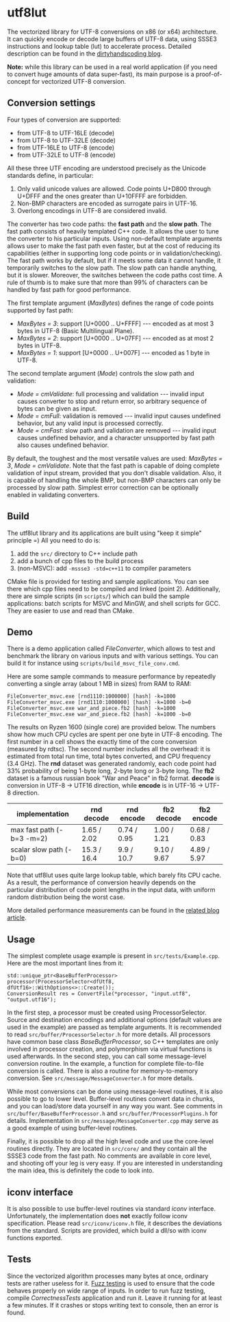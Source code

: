 # **utf8lut**

The vectorized library for UTF-8 conversions on x86 (or x64) architecture.
It can quickly encode or decode large buffers of UTF-8 data, using SSSE3 instructions and lookup table (lut) to accelerate process.
Detailed description can be found in the [dirtyhandscoding blog](https://dirtyhandscoding.github.io/posts/utf8lut-vectorized-utf-8-converter-introduction.html).

**Note:** while this library can be used in a real world application (if you need to convert huge amounts of data super-fast), its main purpose is a proof-of-concept for vectorized UTF-8 conversion.

## Conversion settings

Four types of conversion are supported:

* from UTF-8 to UTF-16LE (decode)
* from UTF-8 to UTF-32LE (decode)
* from UTF-16LE to UTF-8 (encode)
* from UTF-32LE to UTF-8 (encode)

All these three UTF encoding are understood precisely as the Unicode standards define, in particular:

1. Only valid unicode values are allowed. Code points U+D800 through U+DFFF and the ones greater than U+10FFFF are forbidden.
2. Non-BMP characters are encoded as surrogate pairs in UTF-16.
3. Overlong encodings in UTF-8 are considered invalid.

The converter has two code paths: the **fast path** and the **slow path**.
The fast path consists of heavily templated C++ code. It allows the user to tune the converter to his particular inputs. Using non-default template arguments allows user to make the fast path even faster, but at the cost of reducing its capabilities (either in supporting long code points or in validation/checking).
The fast path works by default, but if it meets some data it cannot handle, it temporarily switches to the slow path. The slow path can handle anything, but it is slower. Moreover, the switches between the code paths cost time. A rule of thumb is to make sure that more than 99% of characters can be handled by fast path for good performance.

The first template argument (*MaxBytes*) defines the range of code points supported by fast path:

* *MaxBytes = 3*:  support [U+0000 .. U+FFFF] --- encoded as at most 3 bytes in UTF-8  (Basic Multilingual Plane).
* *MaxBytes = 2*:  support [U+0000 .. U+07FF] --- encoded as at most 2 bytes in UTF-8.
* *MaxBytes = 1*:  support [U+0000 .. U+007F] --- encoded as 1 byte in UTF-8.

The second template argument (*Mode*) controls the slow path and validation:

* *Mode = cmValidate*: full processing and validation --- invalid input causes converter to stop and return error, so arbitrary sequence of bytes can be given as input.
* *Mode = cmFull*: validation is removed --- invalid input causes undefined behavior, but any valid input is processed correctly.
* *Mode = cmFast*: slow path and validation are removed --- invalid input causes undefined behavior, and a character unsupported by fast path also causes undefined behavior.

By default, the toughest and the most versatile values are used: *MaxBytes = 3*, *Mode = cmValidate*.
Note that the fast path is capable of doing complete validation of input stream, provided that you don't disable validation. Also, it is capable of handling the whole BMP, but non-BMP characters can only be processed by slow path.
Simplest error correction can be optionally enabled in validating converters.

## Build

The utf8lut library and its applications are built using "keep it simple" principle =)
All you need to do is:

1. add the `src/` directory to C++ include path
2. add a bunch of cpp files to the build process
3. (non-MSVC): add `-mssse3 -std=c++11` to compiler parameters

CMake file is provided for testing and sample applications. You can see there which cpp files need to be compiled and linked (point 2).
Additionally, there are simple scripts (in `scripts/`) which can build the sample applications: batch scripts for MSVC and MinGW, and shell scripts for GCC. They are easier to use and read than CMake.

## Demo

There is a demo application called *FileConverter*, which allows to test and benchmark the library on various inputs and with various settings.
You can build it for instance using `scripts/build_msvc_file_conv.cmd`.

Here are some sample commands to measure performance by repeatedly converting a single array (about 1 MB in sizes) from RAM to RAM:

    FileConverter_msvc.exe [rnd1110:1000000] [hash] -k=1000
    FileConverter_msvc.exe [rnd1110:1000000] [hash] -k=1000 -b=0
    FileConverter_msvc.exe war_and_piece.fb2 [hash] -k=1000
    FileConverter_msvc.exe war_and_piece.fb2 [hash] -k=1000 -b=0

The results on Ryzen 1600 (single core) are provided below.
The numbers show how much CPU cycles are spent per one byte in UTF-8 encoding. The first number in a cell shows the exactly time of the core conversion (measured by rdtsc). The second number includes all the overhead: it is estimated from total run time, total bytes converted, and CPU frequency (3.4 GHz).
The **rnd** dataset was generated randomly, each code point had 33% probability of being 1-byte long, 2-byte long or 3-byte long. The **fb2** dataset is a famous russian book "War and Peace" in fb2 format. **decode** is conversion in UTF-8 -> UTF16 direction, while **encode** is in UTF-16 -> UTF-8 direction.

| implementation            | rnd decode   | rnd encode  | fb2 decode  | fb2 encode  |
| ------------------------- | ------------ | ----------- | ----------- | ----------- |
| max fast path (-b=3 -m=2) | 1.65 / 2.02  | 0.74 / 0.95 | 1.00 / 1.21 | 0.68 / 0.83 |
| scalar slow path (-b=0)   | 15.3 / 16.4  | 9.9 / 10.7  | 9.10 / 9.67 | 4.89 / 5.97 |

Note that utf8lut uses quite large lookup table, which barely fits CPU cache. As a result, the performance of conversion heavily depends on the particular distribution of code point lengths in the input data, with uniform random distribution being the worst case. 

More detailed performance measurements can be found in the [related blog article](https://dirtyhandscoding.github.io/posts/utf8lut-vectorized-utf-8-converter-test-results.html#performance-evaluation).

## Usage

The simplest complete usage example is present in `src/tests/Example.cpp`. Here are the most important lines from it:

    std::unique_ptr<BaseBufferProcessor> processor(ProcessorSelector<dfUtf8, dfUtf16>::WithOptions<>::Create());
    ConversionResult res = ConvertFile(*processor, "input.utf8", "output.utf16");

In the first step, a processor must be created using ProcessorSelector. Source and destination encodings and additional options (default values are used in the example) are passed as template arguments. It is recommended to read `src/buffer/ProcessorSelector.h` for more details. All processors have common base class *BaseBufferProcessor*, so C++ templates are only involved in processor creation, and polymorphism via virtual functions is used afterwards.
In the second step, you can call some message-level conversion routine. In the example, a function for complete file-to-file conversion is called. There is also a routine for memory-to-memory conversion. See `src/message/MessageConverter.h` for more details.

While most conversions can be done using message-level routines, it is also possible to go to lower level. Buffer-level routines convert data in chunks, and you can load/store data yourself in any way you want. See comments in `src/buffer/BaseBufferProcessor.h` and `src/buffer/ProcessorPlugins.h` for details. Implementation in `src/message/MessageConverter.cpp` may serve as a good example of using buffer-level routines.

Finally, it is possible to drop all the high level code and use the core-level routines directly. They are located in `src/core/` and they contain all the SSSE3 code from the fast path. No comments are available in core level, and shooting off your leg is very easy. If you are interested in understanding the main idea, this is definitely the code to look into.

## iconv interface

It is also possible to use buffer-level routines via standard *iconv* interface.
Unfortunately, the implementation does **not** exactly follow iconv specification. Please read `src/iconv/iconv.h` file, it describes the deviations from the standard.
Scripts are provided, which build a dll/so with iconv functions exported.

## Tests

Since the vectorized algorithm processes many bytes at once, ordinary tests are rather useless for it. [Fuzz testing](https://en.wikipedia.org/wiki/Fuzzing) is used to ensure that the code behaves properly on wide range of inputs.
In order to run fuzz testing, compile *CorrectnessTests* application and run it. Leave it running for at least a few minutes. If it crashes or stops writing text to console, then an error is found.
